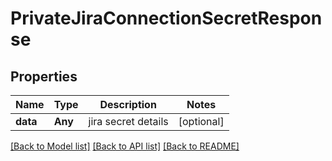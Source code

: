 # PrivateJiraConnectionSecretResponse

## Properties
Name | Type | Description | Notes
------------ | ------------- | ------------- | -------------
**data** | **Any** | jira secret details | [optional] 

[[Back to Model list]](../README.md#documentation-for-models) [[Back to API list]](../README.md#documentation-for-api-endpoints) [[Back to README]](../README.md)



